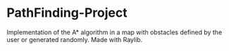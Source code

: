 # PathFinding-Project
Implementation of the A* algorithm in a map with obstacles defined by the user or generated randomly.
Made with Raylib.
